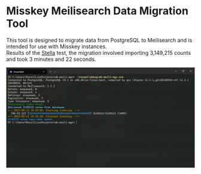 # Misskey Meilisearch Data Migration Tool

This tool is designed to migrate data from PostgreSQL to Meilisearch and is intended for use with Misskey instances.  
Results of the [Stella](https://stella.place) test, the migration involved importing 3,149,215 counts and took 3 minutes
and 22 seconds.

![Screenshot 1](assets/Screenshot_1.png)